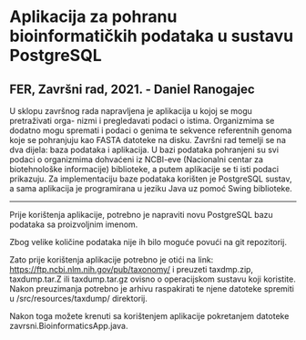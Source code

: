 # Aplikacija za pohranu bioinformatičkih podataka u sustavu PostgreSQL

## FER, Završni rad, 2021. - Daniel Ranogajec

U sklopu završnog rada napravljena je aplikacija u kojoj se mogu pretraživati orga-
nizmi i pregledavati podaci o istima. Organizmima se dodatno mogu spremati i podaci
o genima te sekvence referentnih genoma koje se pohranjuju kao FASTA datoteke na
disku. Završni rad temelji se na dva dijela: baza podataka i aplikacija. U bazi podataka
pohranjeni su svi podaci o organizmima dohvaćeni iz NCBI-eve (Nacionalni centar za
biotehnološke informacije) biblioteke, a putem aplikacije se ti isti podaci prikazuju.
Za implementaciju baze podataka korišten je PostgreSQL sustav, a sama aplikacija je
programirana u jeziku Java uz pomoć Swing biblioteke.

--------------------------------------------------------------------------------------------------------------

Prije korištenja aplikacije, potrebno je napraviti novu PostgreSQL bazu podataka sa proizvoljnim imenom.

Zbog velike količine podataka nije ih bilo moguće povući na git repozitorij.

Zato prije korištenja aplikacije potrebno je otići na link: https://ftp.ncbi.nlm.nih.gov/pub/taxonomy/
i preuzeti taxdmp.zip, taxdump.tar.Z ili taxdump.tar.gz ovisno o operacijskom sustavu koji koristite.
Nakon preuzimanja potrebno je arhivu raspakirati te njene datoteke spremiti u /src/resources/taxdump/ direktorij.

Nakon toga možete krenuti sa korištenjem aplikacije pokretanjem datoteke zavrsni.BioinformaticsApp.java.





